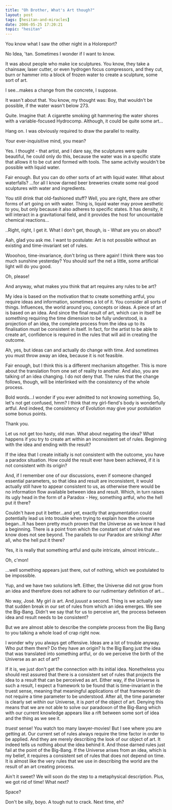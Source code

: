 ```yaml
---
title: "Oh Brother, What's Art though?"
layout: post
tags: [hesitan-and-miracles]
date: 2006-05-25 17:20:21
topic: "hesitan"
---
```


<TopicToc topicId="hesitan" header="Hesitan & Miracles" />

<Alpha>You know what I saw the other night in a Holoreport?</Alpha>

<Beta>No Idea, &#39;tan. Sometimes I wonder if I want to know.</Beta>

<Alpha>It was about people who make ice sculptures. You know, they take a chainsaw, laser cutter, or even hydrogen focus compressors, and they cut, burn or hammer into a block of frozen water to create a sculpture, some sort of art.</Alpha>

<Beta>I see...makes a change from the concrete, I suppose.</Beta>

<Alpha>It wasn&#39;t about that. You know, my thought was: Boy, that wouldn&#39;t be possible, if the water wasn&#39;t below 273.</Alpha>

<Beta>Quite. Imagine that: A cigarette smoking git hammering the water shores with a variable-focused Hydrocomp. Although, it could be quite some art...</Beta>

<Alpha>Hang on. I was obviously required to draw the parallel to reality.</Alpha>

<Beta>Your ever-inquisitive mind, you mean?</Beta>

<Alpha>Yes. I thought - that artist, and I dare say, the sculptures were quite beautiful, he could only do this, because the water was in a specific state that allows it to be cut and formed with tools. The same activity wouldn&#39;t be possible with liquid water.</Alpha>

<Beta>Fair enough. But you can do other sorts of art with liquid water. What about waterfalls? ...for all I know darned beer breweries create some real good sculptures with water and ingredients.</Beta>

<Alpha>You still drink that old-fashioned stuff? Well, you are right, there are other forms of art going on with water. Thing is, liquid water may prove aesthetic to you, but only because it also adheres to specific states. It has density, it will interact in a gravitational field, and it provides the host for uncountable chemical reactions...</Alpha>

<Beta>..Right, right, I get it. What I don&#39;t get, though, is - What are you on about?</Beta>

<Alpha>Aah, glad you ask me. I want to postulate: Art is not possible without an existing and time-invariant set of rules.</Alpha>

<Beta>Wooohoo, time-invariance, don&#39;t bring us there again! I think there was too much sunshine yesterday? You should surf the net a little, some artificial light will do you good.</Beta>

<Alpha>Oh, please!</Alpha>

<Beta>And anyway, what makes you think that art requires any rules to be art?</Beta>

<Alpha>My idea is based on the motivation that to create something artful, you require ideas and information, sometimes a lot of it. You consider all sorts of things. Influences, the world around you, concepts or ideas. A piece of art is based on an idea. And since the final result of art, which can in itself be something requiring the time dimension to be fully understood, is a projection of an idea, the complete process from the idea up to its finalisation must be consistent in itself. In fact, for the artist to be able to create art, confidence is required in the rules that will aid in creating the outcome.</Alpha>

<Beta>Ah, yes, but ideas can and actually do change with time. And sometimes you must throw away an idea, because it is not feasible.</Beta>

<Alpha>Fair enough, but I think this is a different mechanism altogether. This is more about the translation from one set of reality to another. And also, you are talking of an idea changing. I do not deny that. The rules that the change follows, though, will be interlinked with the consistency of the whole process.</Alpha>

<Beta>Bold words...I wonder if you ever admitted to not knowing something. So, let&#39;s not get confused, hmm? I think that my girl-fiend&#39;s body is wonderfully artful. And indeed, the consistency of Evolution may give your postulation some bonus points.</Beta>

<Alpha>Thank you.</Alpha>

<Beta>Let us not get too hasty, old man. What about negating the idea? What happens if you try to create art within an inconsistent set of rules. Beginning with the idea and ending with the result?</Beta>

<Alpha>If the idea that I create initially is not consistent with the outcome, you have a paradox situation. How could the result ever have been achieved, if it is not consistent with its origin?</Alpha>

<Beta>And, if I remember one of our discussions, even if someone changed essential parameters, so that idea and result are inconsistent, it would actually still have to appear consistent to us, as otherwise there would be no information flow available between idea and result. Which, in turn raises its ugly head in the form of a Paradox - Hey, something artful, who the hell put it there?</Beta>

<Alpha>Couldn&#39;t have put it better...and yet, exactly that argumentation could potentially lead us into trouble when trying to explain how the universe began...It has been pretty much proven that the Universe as we know it had a beginning. There is a point from which the constant set of rules that we know does not see beyond. The parallels to our Paradox are striking! After all, who the hell put it there?</Alpha>

<Beta>Yes, it is really that something artful and quite intricate, almost intri<em>cute</em>...</Beta>

<Alpha>Oh, c&#39;mon!</Alpha>

<Beta>...well something appears just there, out of nothing, which we postulated to be impossible.</Beta>

<Alpha>Yup, and we have two solutions left. Either, the Universe did not grow from an idea and therefore does not adhere to our rudimentary definition of art...</Alpha>

<Beta>No way, José. My girl <em>is</em> art. And <em>juuust</em> a second. Thing is we actually see that sudden break in our set of rules from which an idea emerges. We see the Big-Bang. Didn&#39;t we say that for us to perceive art, the process between idea and result needs to be consistent?</Beta>

<Alpha>But we are almost able to describe the complete process from the Big Bang to you talking a whole load of crap right now.</Alpha>

<Beta>I wonder why you always get offensive. Ideas are a lot of trouble anyway. Who put them there? Do they have an origin? Is the Big Bang just the idea that was translated into something artful, or do we perceive the birth of the Universe as an act of art?</Beta>

 <Alpha>If it is, we just don&#39;t get the connection with its initial idea. Nonetheless you should rest assured that there is a consistent set of rules that projects the idea to a result that can be perceived as art. Either way, if the Universe is such a result, I expect a framework to be found that is time-invariant in the truest sense, meaning that meaningful applications of that frameworkt do not require a time parameter to be understood. After all, the time parameter is clearly set <em>within</em> our Universe, it is <em>part</em> of the object of art. Denying this means that we are not able to solve our paradoxon of the Big-Bang which with our current knowledge appears like a rift between some sort of idea and the thing as we see it.</Alpha>

<Beta><em>truest</em> sense! You watch too many lawyer-movies! But I see where you are getting at. Our current set of rules always require the time factor in order to be applied. And they are merely describing the look of our object of art. It indeed tells us nothing about the idea behind it. And those darned rules just fail at the point of the Big-Bang. If the Universe arises from an idea, which is my belief, it requires a consistent set of rules that does not depend on time. It is almost like the very rules that we use in describing the world are the result of an art creating process.</Beta>

<Alpha>Ain&#39;t it sweet? We will soon do the step to a metaphysical description. Plus, we got rid of time! What next?</Alpha>

<Beta>Space?</Beta>

<Alpha>Don&#39;t be silly, boyo. A tough nut to crack. Next time, eh?</Alpha>
 